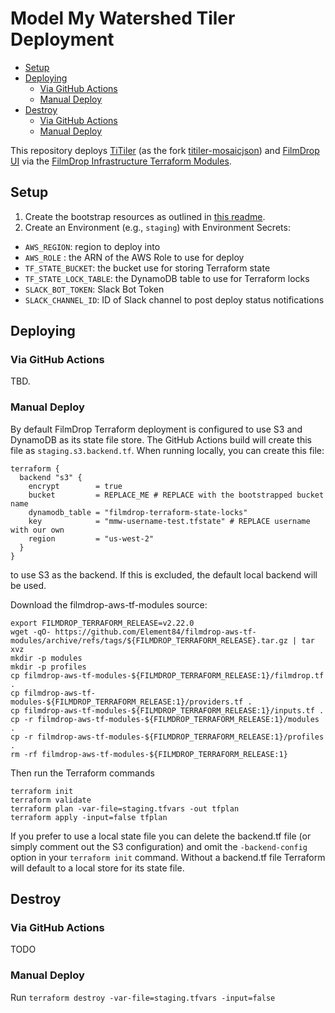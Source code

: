 <!-- omit from toc -->
# Model My Watershed Tiler Deployment

- [Setup](#setup)
- [Deploying](#deploying)
  - [Via GitHub Actions](#via-github-actions)
  - [Manual Deploy](#manual-deploy)
- [Destroy](#destroy)
  - [Via GitHub Actions](#via-github-actions-1)
  - [Manual Deploy](#manual-deploy-1)

This repository deploys [TiTiler](https://github.com/developmentseed/titiler)
(as the fork [titiler-mosaicjson](https://github.com/Element84/titiler-mosaicjson))
and [FilmDrop UI](https://github.com/Element84/filmdrop-ui) via the
[FilmDrop Infrastructure Terraform Modules](https://github.com/Element84/filmdrop-aws-tf-modules).

## Setup

1. Create the bootstrap resources as outlined in [this readme](boostrap/README.md).
2. Create an Environment (e.g., `staging`) with Environment Secrets:

- `AWS_REGION`: region to deploy into
- `AWS_ROLE` : the ARN of the AWS Role to use for deploy
- `TF_STATE_BUCKET`: the bucket use for storing Terraform state
- `TF_STATE_LOCK_TABLE`: the DynamoDB table to use for Terraform locks
- `SLACK_BOT_TOKEN`: Slack Bot Token
- `SLACK_CHANNEL_ID`: ID of Slack channel to post deploy status notifications

## Deploying

### Via GitHub Actions

TBD.

### Manual Deploy

By default FilmDrop Terraform deployment is configured to use S3 and DynamoDB as
its state file store. The GitHub Actions build will create this file as
`staging.s3.backend.tf`. When running locally, you can create this file:

```text
terraform {
  backend "s3" {
    encrypt        = true
    bucket         = REPLACE_ME # REPLACE with the bootstrapped bucket name
    dynamodb_table = "filmdrop-terraform-state-locks"
    key            = "mmw-username-test.tfstate" # REPLACE username with our own
    region         = "us-west-2"
  }
}
```

to use S3 as the backend. If this is excluded, the default local backend will be used.

Download the filmdrop-aws-tf-modules source:

```shell
export FILMDROP_TERRAFORM_RELEASE=v2.22.0
wget -qO- https://github.com/Element84/filmdrop-aws-tf-modules/archive/refs/tags/${FILMDROP_TERRAFORM_RELEASE}.tar.gz | tar xvz
mkdir -p modules
mkdir -p profiles
cp filmdrop-aws-tf-modules-${FILMDROP_TERRAFORM_RELEASE:1}/filmdrop.tf .
cp filmdrop-aws-tf-modules-${FILMDROP_TERRAFORM_RELEASE:1}/providers.tf .
cp filmdrop-aws-tf-modules-${FILMDROP_TERRAFORM_RELEASE:1}/inputs.tf .
cp -r filmdrop-aws-tf-modules-${FILMDROP_TERRAFORM_RELEASE:1}/modules .
cp -r filmdrop-aws-tf-modules-${FILMDROP_TERRAFORM_RELEASE:1}/profiles .
rm -rf filmdrop-aws-tf-modules-${FILMDROP_TERRAFORM_RELEASE:1}
```

Then run the Terraform commands

```shell
terraform init
terraform validate
terraform plan -var-file=staging.tfvars -out tfplan
terraform apply -input=false tfplan
```

If you prefer to use a local state file you can delete the backend.tf file (or
simply comment out the S3 configuration) and omit the `-backend-config` option
in your `terraform init` command. Without a backend.tf file Terraform will
default to a local store for its state file.

## Destroy

### Via GitHub Actions

TODO

### Manual Deploy

Run `terraform destroy -var-file=staging.tfvars -input=false`
